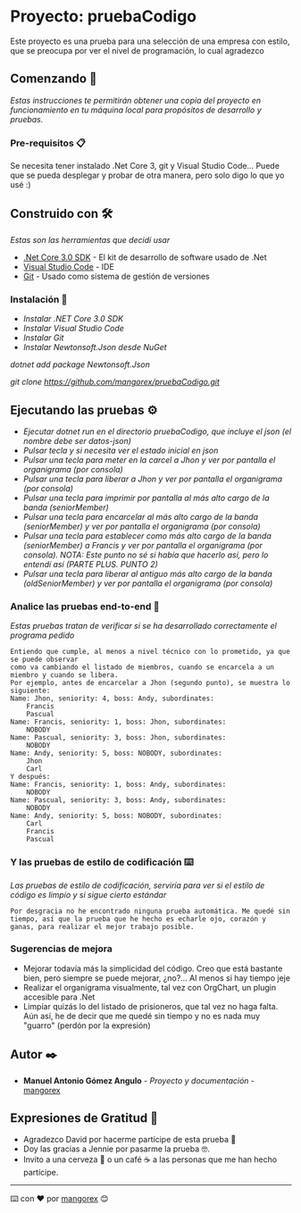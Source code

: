# Proyecto: pruebaCodigo

Este proyecto es una prueba para una selección de una empresa con estilo, que se preocupa por ver el nivel de programación, lo cual agradezco

## Comenzando 🚀

_Estas instrucciones te permitirán obtener una copia del proyecto en funcionamiento en tu máquina local para propósitos de desarrollo y pruebas._

### Pre-requisitos 📋

Se necesita tener instalado .Net Core 3, git y Visual Studio Code... Puede que se pueda desplegar y probar de otra manera, pero solo digo lo que yo usé :)

## Construido con 🛠️

_Estas son las herramientas que decidí usar_

* [.Net Core 3.0 SDK](https://dotnet.microsoft.com/download/dotnet-core/sdk-for-vs-code?utm_source=vs-code&amp;utm_medium=referral&amp;utm_campaign=sdk-install) - El kit de desarrollo de software usado de .Net
* [Visual Studio Code](https://code.visualstudio.com/) - IDE
* [Git](https://git-scm.com/book/es/v2/Fundamentos-de-Git-Obteniendo-un-repositorio-Git) - Usado como sistema de gestión de versiones

### Instalación 🔧

* _Instalar .NET Core 3.0 SDK_
* _Instalar Visual Studio Code_
* _Instalar Git_
* _Instalar Newtonsoft.Json desde NuGet_

_dotnet add package Newtonsoft.Json_

_git clone https://github.com/mangorex/pruebaCodigo.git_

## Ejecutando las pruebas ⚙️

* _Ejecutar dotnet run en el directorio pruebaCodigo, que incluye el json (el nombre debe ser datos-json)_
* _Pulsar tecla y si necesita ver el estado inicial en json_
* _Pulsar una tecla para meter en la carcel a Jhon y ver por pantalla el organigrama (por consola)_
* _Pulsar una tecla para liberar a Jhon y ver por pantalla el organigrama (por consola)_
* _Pulsar una tecla para imprimir por pantalla al más alto cargo de la banda (seniorMember)_
* _Pulsar una tecla para encarcelar al más alto cargo de la banda (seniorMember) y ver por pantalla el organigrama (por consola)_
* _Pulsar una tecla para establecer como más alto cargo de la banda (seniorMember) a Francis y ver por pantalla el organigrama (por consola). NOTA: Este punto no sé si había que hacerlo así, pero lo entendí así (PARTE PLUS. PUNTO 2)_
* _Pulsar una tecla para liberar al antiguo más alto cargo de la banda (oldSeniorMember) y ver por pantalla el organigrama (por consola)_

### Analice las pruebas end-to-end 🔩

_Estas pruebas tratan de verificar si se ha desarrollado correctamente el programa pedido_

```
Entiendo que cumple, al menos a nivel técnico con lo prometido, ya que se puede observar
como va cambiando el listado de miembros, cuando se encarcela a un miembro y cuando se libera. 
Por ejemplo, antes de encarcelar a Jhon (segundo punto), se muestra lo siguiente:
Name: Jhon, seniority: 4, boss: Andy, subordinates:     
    Francis
    Pascual
Name: Francis, seniority: 1, boss: Jhon, subordinates:  
    NOBODY
Name: Pascual, seniority: 3, boss: Jhon, subordinates:  
    NOBODY
Name: Andy, seniority: 5, boss: NOBODY, subordinates:   
    Jhon
    Carl
Y después:
Name: Francis, seniority: 1, boss: Andy, subordinates:
    NOBODY
Name: Pascual, seniority: 3, boss: Andy, subordinates:
    NOBODY
Name: Andy, seniority: 5, boss: NOBODY, subordinates:
    Carl
    Francis
    Pascual
```

### Y las pruebas de estilo de codificación ⌨️

_Las pruebas de estilo de codificación, serviría para ver si el estilo de código es limpio y si sigue cierto estándar_

```
Por desgracia no he encontrado ninguna prueba automática. Me quedé sin tiempo, así que la prueba que he hecho es echarle ojo, corazón y ganas, para realizar el mejor trabajo posible.
```

### Sugerencias de mejora
* Mejorar todavía más la simplicidad del código. Creo que está bastante bien, pero siempre se puede mejorar, ¿no?... Al menos si hay tiempo jeje
* Realizar el organigrama visualmente, tal vez con OrgChart, un plugin accesible para .Net
* Limpiar quizás lo del listado de prisioneros, que tal vez no haga falta. Aún así, he de decir que me quedé sin tiempo y no es nada muy "guarro" (perdón por la expresión)


## Autor ✒️

* **Manuel Antonio Gómez Angulo** - *Proyecto y documentación* - [mangorex](https://github.com/mangorex/pruebaCodigo)

## Expresiones de Gratitud 🎁

* Agradezco David por hacerme partícipe de esta prueba 📢
* Doy las gracias a Jennie por pasarme la prueba 🤓.
* Invito a una cerveza 🍺 o un café ☕ a las personas que me han hecho partícipe. 

---
⌨️ con ❤️ por [mangorex](https://github.com/mangorex) 😊
